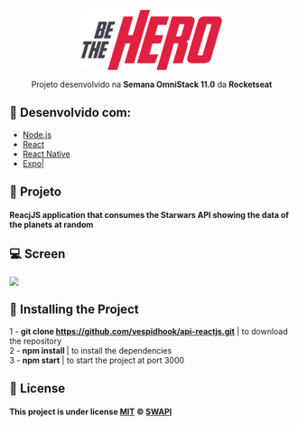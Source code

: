 <p align="center">
<img alt="BeTheHero" title="#BeTheHero" src="https://github.com/vespidhook/BeTheHero/blob/master/mobile/src/assets/logo@3x.png?raw=true" width="250px" /></p>

<p align="center">Projeto desenvolvido na <strong>Semana OmniStack 11.0</strong> da <strong>Rocketseat</strong></p>
<p align="center">

## 🚀 Desenvolvido com:

- [Node.js](https://nodejs.org/en/) 
- [React](https://reactjs.org)
- [React Native](https://facebook.github.io/react-native/)
- [Expo](https://expo.io/)|

## :memo: Projeto

#### ReacjJS application that consumes the Starwars API showing the data of the planets at random

## :computer: Screen

<img align="center" src="./img/screen.png"></img>

## :round_pushpin: Installing the Project


1 - <strong>git clone https://github.com/vespidhook/api-reactjs.git</strong> | to download the repository <br/>
2 - <strong>npm install </strong> | to install the dependencies<br/>
3 - <strong>npm start</strong> | to start the project at port 3000<br/>

## :memo: License

#### This project is under license [MIT](./LICENSE) &copy; [SWAPI](https://swapi.co/)
